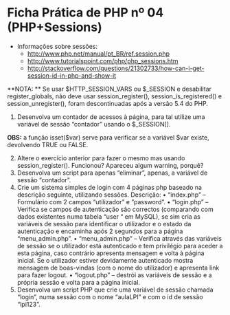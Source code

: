 # Ficha Prática de PHP nº 04 (PHP+Sessions)

- Informações sobre sessões:
  - http://www.php.net/manual/pt_BR/ref.session.php
  - http://www.tutorialspoint.com/php/php_sessions.htm
  - http://stackoverflow.com/questions/21302733/how-can-i-get-session-id-in-php-and-show-it

**NOTA: ** Se usar $HTTP_SESSION_VARS ou $_SESSION e desabilitar register_globals, não deve usar session_register(), session_is_registered() e session_unregister(), foram descontinuadas após a versão 5.4 do PHP.

1. Desenvolva um contador de acessos à página, para tal utilize uma variável de sessão “contador” usando o $_SESSION[].

**OBS:** a função isset($var) serve para verificar se a variável $var existe, devolvendo TRUE ou FALSE.

2. Altere o exercício anterior para fazer o mesmo mas usando session_register(). Funcionou? Apareceu algum warning, porquê?
3. Desenvolva um script para apenas “eliminar”, apenas, a variável de sessão “contador”.
4. Crie um sistema simples de login com 4 páginas php baseado na descrição seguinte, utilizando sessões.
   Descrição:
    • “index.php” – Formulário com 2 campos “utilizador” e ”password”.
    • “login.php” – Verifica se campos de autenticação são correctos (comparando com dados existentes numa tabela “user “ em MySQL), se sim cria as variáveis de sessão para identificar o utilizador e o estado da autenticação e encaminha após 2 segundos para a página “menu_admin.php”.
    • “menu_admin.php” – Verifica através das variáveis de sessão se o utilizador está autenticado e tem privilégio para aceder a esta página, caso contrário apresenta mensagem e volta à página inicial. Se o utilizador estiver devidamente autenticado mostra mensagem de boas-vindas (com o nome do utilizador) e apresenta link para fazer logout.
    • “logout.php” – destrói as variáveis de sessão e a própria sessão e volta para a página inicial.
5. Desenvolva um script PHP que crie uma variável de sessão chamada “login”, numa sessão com o nome “aulaLPI” e com o id de sessão “lpi123”.
